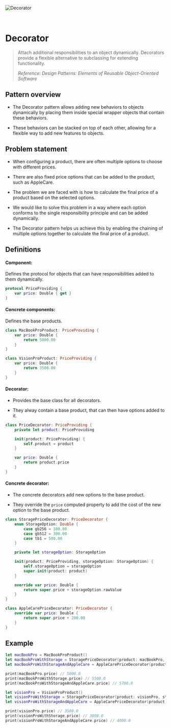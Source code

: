 ![Decorator](https://github.com/user-attachments/assets/79606909-0f77-4fde-af76-6dd43c31ea1c)

<br />

# Decorator

> Attach additional responsibilities to an object dynamically. Decorators provide a flexible alternative to subclassing for extending functionality.
>
> _Reference: Design Patterns: Elements of Reusable Object-Oriented Software_

## Pattern overview

- The Decorator pattern allows adding new behaviors to objects dynamically by placing them inside special wrapper objects that contain these behaviors.

- These behaviors can be stacked on top of each other, allowing for a flexible way to add new features to objects.

## Problem statement

- When configuring a product, there are often multiple options to choose with different prices.

- There are also fixed price options that can be added to the product, such as AppleCare.

- The problem we are faced with is how to calculate the final price of a product based on the selected options.

- We would like to solve this problem in a way where each option conforms to the single responsibility principle and can be added dynamically.

- The Decorator pattern helps us achieve this by enabling the chaining of multiple options together to calculate the final price of a product.

## Definitions

#### Component:

Defines the protocol for objects that can have responsibilities added to them dynamically.

```swift
protocol PriceProviding {
    var price: Double { get }
}
```

#### Concrete components:

Defines the base products.

```swift
class MacBookProProduct: PriceProviding {
    var price: Double {
        return 5000.00
    }
}

class VisionProProduct: PriceProviding {
    var price: Double {
        return 3500.00
    }
}
```

#### Decorator:

- Provides the base class for all decorators.

- They alway contain a base product, that can then have options added to it.

```swift
class PriceDecorator: PriceProviding {
    private let product: PriceProviding

    init(product: PriceProviding) {
        self.product = product
    }

    var price: Double {
        return product.price
    }
}
```

#### Concrete decorator:

- The concrete decorators add new options to the base product.

- They override the `price` computed property to add the cost of the new option to the base product.

```swift
class StoragePriceDecorator: PriceDecorator {
    enum StorageOption: Double {
        case gb256 = 100.00
        case gb512 = 300.00
        case tb1 = 500.00
    }

    private let storageOption: StorageOption

    init(product: PriceProviding, storageOption: StorageOption) {
        self.storageOption = storageOption
        super.init(product: product)
    }

    override var price: Double {
        return super.price + storageOption.rawValue
    }
}

class AppleCarePriceDecorator: PriceDecorator {
    override var price: Double {
        return super.price + 200.00
    }
}
```

## Example

```swift
let macBookPro = MacBookProProduct()
let macBookProWithStorage = StoragePriceDecorator(product: macBookPro, storageOption: .tb1)
let macBookProWithStorageAndAppleCare = AppleCarePriceDecorator(product: macBookProWithStorage)

print(macBookPro.price) // 5000.0
print(macBookProWithStorage.price) // 5500.0
print(macBookProWithStorageAndAppleCare.price) // 5700.0

let visionPro = VisionProProduct()
let visionProWithStorage = StoragePriceDecorator(product: visionPro, storageOption: .gb512)
let visionProWithStorageAndAppleCare = AppleCarePriceDecorator(product: visionProWithStorage)

print(visionPro.price) // 3500.0
print(visionProWithStorage.price) // 3800.0
print(visionProWithStorageAndAppleCare.price) // 4000.0
```

